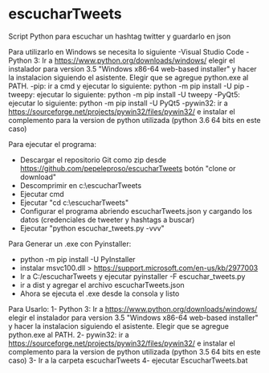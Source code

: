 # escucharTweets
Script Python para escuchar un hashtag twitter y guardarlo en json


Para utilizarlo en Windows se necesita lo siguiente
-Visual Studio Code
-Python 3: Ir a https://www.python.org/downloads/windows/ elegir el instalador para version 3.5 "Windows x86-64 web-based installer" y hacer la instalacion siguiendo el asistente. Elegir que se agregue python.exe al PATH.
-pip: ir a cmd y ejecutar lo siguiente:  python -m pip install -U pip
-tweepy: ejecutar lo siguiente: python -m pip install -U tweepy
-PyQt5: ejecutar lo siguiente: python -m pip install -U PyQt5
-pywin32: ir a https://sourceforge.net/projects/pywin32/files/pywin32/ e instalar el complemento para la version de python utilizada (python 3.6 64 bits en este caso)

Para ejecutar el programa:
- Descargar el repositorio Git como zip desde https://github.com/pepeleproso/escucharTweets botón "clone or download"
- Descomprimir en c:\escucharTweets
- Ejecutar cmd
- Ejecutar "cd c:\escucharTweets"
- Configurar el programa abriendo escucharTweets.json y cargando los datos (credenciales de tweeter y hashtags a buscar)
- Ejecutar "python escuchar_tweets.py -vvv"

Para Generar un .exe con Pyinstaller:

- python -m pip install -U PyInstaller
- instalar msvc100.dll > https://support.microsoft.com/en-us/kb/2977003
- Ir a C:/escucharTweets y ejecutar pyinstaller -F escuchar_tweets.py
- ir a dist y agregar el archivo escucharTweets.json
- Ahora se ejecuta el .exe desde la consola y listo


Para Usarlo:
1- Python 3: Ir a https://www.python.org/downloads/windows/ elegir el instalador para version 3.5 "Windows x86-64 web-based installer" y hacer la instalacion siguiendo el asistente. Elegir que se agregue python.exe al PATH.
2- pywin32: ir a https://sourceforge.net/projects/pywin32/files/pywin32/ e instalar el complemento para la version de python utilizada (python 3.5 64 bits en este caso)
3- Ir a la carpeta escucharTweets
4- ejecutar EscucharTweets.bat





